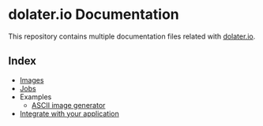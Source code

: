 # dolater.io Documentation

This repository contains multiple documentation files related with [dolater.io](http://dolater.io).

## Index

+ [Images](images.md)
+ [Jobs](jobs.md)
+ Examples
  + [ASCII image generator](examples/ascii_image_generator.md)
+ [Integrate with your application](integration.md)
